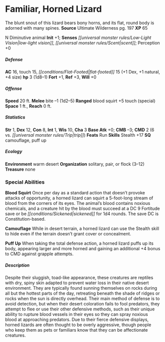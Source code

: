 ﻿---
cssclass: [monsters]
title1: Familiar, Horned Lizard
desc_short: The blunt snout of this lizard bears bony horns, and its flat, round body
  is adorned with many spines.
title2: Horned Lizard
CR: 1/6
sources:
- name: Ultimate Wilderness
  page: 197
  link: http://paizo.com/products/btpy9ujo
XP: 65
alignment: N
size: Diminutive
type: animal
initiative:
  bonus: 1
senses:
  low-light vision: true
  scent: true
AC:
  AC: 16
  touch: 15
  flat_footed: 15
  components:
    dex: 1
    natural: 1
    size: 4
HP:
  HP: 3
  long: 1d8-1
saves:
  fort: 1
  ref: 3
  will: 0
speeds:
  base: 20
attacks:
  melee:
  - - text: bite -1 (1d2-5)
      entries:
      - - damage: 1d2-5
      attack: bite
      bonus:
      - -1
  ranged:
  - - text: blood squirt +5 touch (special)
      entries:
      - - effect: special
      attack: blood squirt
      bonus:
      - 5
      touch: true
space: 1
reach: 0
ability_scores:
  STR: 1
  DEX: 12
  CON: 8
  INT: 1
  WIS: 10
  CHA: 3
BAB: 0
CMB: -3
CMD: 2
CMD_other: 6 vs. trip
feats:
- name: Run
skills:
  Stealth: 17
  Perception: 0
special_qualities:
- camouflage
- puff up
ecology:
  environment: warm desert
  organization: solitary, pair, or flock (3-12)
  treasure_type: none
special_abilities:
  Blood Squirt: Once per day as a standard action that doesn't provoke attacks of
    opportunity, a horned lizard can squirt a 5-foot-long stream of blood from the
    corners of its eyes. The animal's blood contains noxious chemicals, and a creature
    hit by the blood must succeed at a DC 9 Fortitude save or be sickened for 1d4
    rounds. The save DC is Constitution-based.
  Camouflage: While in desert terrain, a horned lizard can use the Stealth skill to
    hide even if the terrain doesn't grant cover or concealment.
  Puff Up: When taking the total defense action, a horned lizard puffs up its body,
    appearing larger and more horned and gaining an additional +4 bonus to CMD against
    grapple attempts.
desc_long: Despite their sluggish, toad-like appearance, these creatures are reptiles
  with dry, spiny skin adapted to prevent water loss in their native desert environment.
  They are typically found sunning themselves on rocks during all but the hottest
  parts of the day, retreating beneath the shade of ridges or rocks when the sun is
  directly overhead. Their main method of defense is to avoid detection, but when
  their desert coloration fails to fool predators, they attempt to flee or use their
  other defensive methods, such as their unique ability to rupture blood vessels in
  their eyes so they can spray noxious blood at approaching predators. Due to their
  fierce defensive displays, horned lizards are often thought to be overly aggressive,
  though people who keep them as pets or familiars know that they can be affectionate
  creatures.

---

# Familiar, Horned Lizard
The blunt snout of this lizard bears bony horns, and its flat, round body is adorned with many spines.
**Source** Ultimate Wilderness pg. 197
**XP** 65

N Diminutive animal
**Init** +1; **Senses** _[[universal monster rules/Low-Light Vision|low-light vision]]_, _[[universal monster rules/Scent|scent]]_; Perception +0

##### Defense

**AC** 16, touch 15, _[[conditions/Flat-Footed|flat-footed]]_ 15 (+1 Dex, +1 natural, +4 size)
**hp** 3 (1d8–1)
**Fort** +1, **Ref** +3, **Will** +0

##### Offense
**Speed** 20 ft.
**Melee** bite –1 (1d2–5)
**Ranged** blood squirt +5 touch (special)
**Space** 1 ft., **Reach** 0 ft.

##### Statistics
**Str** 1, **Dex** 12, **Con** 8, **Int** 1, **Wis** 10, **Cha** 3
**Base Atk** +0; **CMB** –3; **CMD** 2 (6 vs. _[[universal monster rules/Trip|trip]]_)
**Feats** Run
**Skills** Stealth +17
**SQ** camouflage, puff up

##### Ecology

**Environment** warm desert
**Organization** solitary, pair, or flock (3–12)
**Treasure** none

### Special Abilities

**Blood Squirt** Once per day as a standard action that doesn’t provoke attacks of opportunity, a horned lizard can squirt a 5-foot-long stream of blood from the corners of its eyes. The animal’s blood contains noxious chemicals, and a creature hit by the blood must succeed at a DC 9 Fortitude save or be _[[conditions/Sickened|sickened]]_ for 1d4 rounds. The save DC is Constitution-based.

**Camouflage** While in desert terrain, a horned lizard can use the Stealth skill to hide even if the terrain doesn’t grant cover or concealment.

**Puff Up** When taking the total defense action, a horned lizard puffs up its body, appearing larger and more horned and gaining an additional +4 bonus to CMD against grapple attempts.

##### Description

Despite their sluggish, toad-like appearance, these creatures are reptiles with dry, spiny skin adapted to prevent water loss in their native desert environment. They are typically found sunning themselves on rocks during all but the hottest parts of the day, retreating beneath the shade of ridges or rocks when the sun is directly overhead. Their main method of defense is to avoid detection, but when their desert coloration fails to fool predators, they attempt to flee or use their other defensive methods, such as their unique ability to rupture blood vessels in their eyes so they can spray noxious blood at approaching predators. Due to their fierce defensive displays, horned lizards are often thought to be overly aggressive, though people who keep them as pets or familiars know that they can be affectionate creatures.